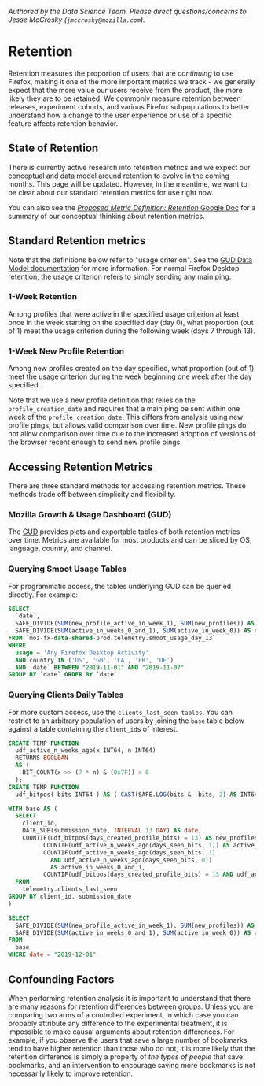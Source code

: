 *Authored by the Data Science Team. Please direct questions/concerns to Jesse McCrosky (`jmccrosky@mozilla.com`).*

# Retention

Retention measures the proportion of users that are *continuing* to use Firefox, making it one of the more important metrics we track - we generally expect that the more value our users receive from the product, the more likely they are to be retained. We commonly measure retention between releases, experiment cohorts, and various Firefox subpopulations to better understand how a change to the user experience or use of a specific feature affects retention behavior.

## State of Retention

There is currently active research into retention metrics and we expect our conceptual and data model around retention to evolve in the coming months.  This page will be updated.  However, in the meantime, we want to be clear about our standard retention metrics for use right now.

You can also see the [_Proposed Metric Definition: Retention_ Google Doc](https://docs.google.com/document/d/1VtqNFQFB9eJNr57h3Mz-lldMcpSYQKHVn2jzMMjPFYY/) for a summary of our conceptual thinking about retention metrics.

## Standard Retention metrics

Note that the definitions below refer to "usage criterion".  See the [GUD Data Model documentation](https://docs.google.com/document/d/1sIHCCaJhtfxj-dnbInfuIjlMRhCFbEhFiBESaezIRwM/edit#heading=h.ysqpvceb7pgt) for more information.  For normal Firefox Desktop retention, the usage criterion refers to simply sending any main ping.

### 1-Week Retention

Among profiles that were active in the specified usage criterion at least once in the week starting on the specified day (day 0), what proportion (out of 1) meet the usage criterion during the following week (days 7 through 13).

### 1-Week New Profile Retention

Among new profiles created on the day specified, what proportion (out of 1) meet the usage criterion during the week beginning one week after the day specified.

Note that we use a new profile definition that relies on the `profile_creation_date` and requires that a main ping be sent within one week of the `profile_creation_date`.  This differs from analysis using new profile pings, but allows valid comparison over time. New profile pings do not allow comparison over time due to the increased adoption of versions of the browser recent enough to send new profile pings.

## Accessing Retention Metrics

There are three standard methods for accessing retention metrics.  These methods trade off between simplicity and flexibility.

### Mozilla Growth & Usage Dashboard (GUD)

The [GUD](https://growth-stage.bespoke.nonprod.dataops.mozgcp.net/) provides plots and exportable tables of both retention metrics over time.  Metrics are available for most products and can be sliced by OS, language, country, and channel.

### Querying Smoot Usage Tables

For programmatic access, the tables underlying GUD can be queried directly.  For example:

```sql
SELECT
  `date`,
  SAFE_DIVIDE(SUM(new_profile_active_in_week_1), SUM(new_profiles)) AS one_week_new_profile_retention,
  SAFE_DIVIDE(SUM(active_in_weeks_0_and_1), SUM(active_in_week_0)) AS one_week_retention
FROM `moz-fx-data-shared-prod.telemetry.smoot_usage_day_13`
WHERE
  usage = 'Any Firefox Desktop Activity'
  AND country IN ('US', 'GB', 'CA', 'FR', 'DE')
  AND `date` BETWEEN "2019-11-01" AND "2019-11-07"
GROUP BY `date` ORDER BY `date`
```

### Querying Clients Daily Tables

For more custom access, use the `clients_last_seen tables`.  You can restrict to an arbitrary population of users by joining the `base` table below against a table containing the `client_id`s of interest.

```sql
CREATE TEMP FUNCTION
  udf_active_n_weeks_ago(x INT64, n INT64)
  RETURNS BOOLEAN
  AS (
    BIT_COUNT(x >> (7 * n) & (0x7F)) > 0
  );
CREATE TEMP FUNCTION
  udf_bitpos( bits INT64 ) AS ( CAST(SAFE.LOG(bits & -bits, 2) AS INT64));

WITH base AS (
  SELECT
    client_id,
    DATE_SUB(submission_date, INTERVAL 13 DAY) AS date,
    COUNTIF(udf_bitpos(days_created_profile_bits) = 13) AS new_profiles,
          COUNTIF(udf_active_n_weeks_ago(days_seen_bits, 1)) AS active_in_week_0,
          COUNTIF(udf_active_n_weeks_ago(days_seen_bits, 1)
            AND udf_active_n_weeks_ago(days_seen_bits, 0))
            AS active_in_weeks_0_and_1,
          COUNTIF(udf_bitpos(days_created_profile_bits) = 13 AND udf_active_n_weeks_ago(days_seen_bits, 0)) AS new_profile_active_in_week_1
  FROM
    telemetry.clients_last_seen
GROUP BY client_id, submission_date
)

SELECT
  SAFE_DIVIDE(SUM(new_profile_active_in_week_1), SUM(new_profiles)) AS one_week_new_profile_retention,
  SAFE_DIVIDE(SUM(active_in_weeks_0_and_1), SUM(active_in_week_0)) AS one_week_retention
FROM
  base
WHERE date = "2019-12-01"
```

## Confounding Factors

When performing retention analysis it is important to understand that there are many reasons for retention differences between groups.  Unless you are comparing two arms of a controlled experiment, in which case you can probably attribute any difference to the experimental treatment, it is impossible to make causal arguments about retention differences.  For example, if you observe the users that save a large number of bookmarks tend to have higher retention than those who do not,  it is more likely that the retention difference is simply a property of *the types of people* that save bookmarks, and an intervention to encourage saving more bookmarks is not necessarily likely to improve retention.
